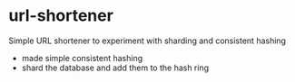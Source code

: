 # url-shortener
Simple URL shortener to experiment with sharding and consistent hashing
- made simple consistent hashing
- shard the database and add them to the hash ring
